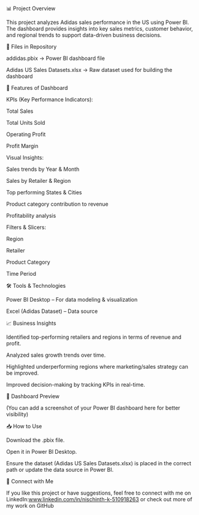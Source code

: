📊 Project Overview

This project analyzes Adidas sales performance in the US using Power BI. The dashboard provides insights into key sales metrics, customer behavior, and regional trends to support data-driven business decisions.

📂 Files in Repository

addidas.pbix → Power BI dashboard file

Adidas US Sales Datasets.xlsx → Raw dataset used for building the dashboard

🚀 Features of Dashboard

KPIs (Key Performance Indicators):

Total Sales

Total Units Sold

Operating Profit

Profit Margin

Visual Insights:

Sales trends by Year & Month

Sales by Retailer & Region

Top performing States & Cities

Product category contribution to revenue

Profitability analysis

Filters & Slicers:

Region

Retailer

Product Category

Time Period

🛠 Tools & Technologies

Power BI Desktop – For data modeling & visualization

Excel (Adidas Dataset) – Data source

📈 Business Insights

Identified top-performing retailers and regions in terms of revenue and profit.

Analyzed sales growth trends over time.

Highlighted underperforming regions where marketing/sales strategy can be improved.

Improved decision-making by tracking KPIs in real-time.

📸 Dashboard Preview

(You can add a screenshot of your Power BI dashboard here for better visibility)

📥 How to Use

Download the .pbix file.

Open it in Power BI Desktop.

Ensure the dataset (Adidas US Sales Datasets.xlsx) is placed in the correct path or update the data source in Power BI.

🔗 Connect with Me

If you like this project or have suggestions, feel free to connect with me on LinkedIn:www.linkedin.com/in/nischinth-k-510918263
 or check out more of my work on GitHub
